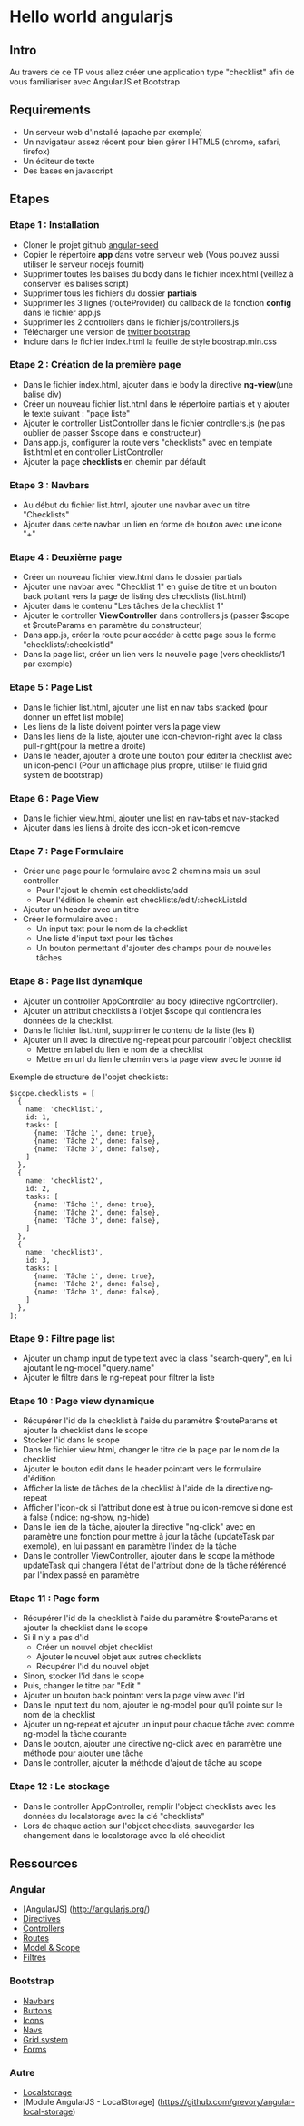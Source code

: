 Hello world angularjs
=====================

Intro
-----

Au travers de ce TP vous allez créer une application type "checklist" afin de vous familiariser avec AngularJS et Bootstrap

Requirements
------------

- Un serveur web d'installé (apache par exemple)
- Un navigateur assez récent pour bien gérer l'HTML5 (chrome, safari, firefox)
- Un éditeur de texte
- Des bases en javascript

Etapes
------

### Etape 1 : Installation ###  

- Cloner le projet github [angular-seed](https://github.com/angular/angular-seed)
- Copier le répertoire **app** dans votre serveur web (Vous pouvez aussi utiliser le serveur nodejs fournit)
- Supprimer toutes les balises du body dans le fichier index.html (veillez à conserver les balises script)
- Supprimer tous les fichiers du dossier **partials**
- Supprimer les 3 lignes (routeProvider) du callback de la fonction **config** dans le fichier app.js
- Supprimer les 2 controllers dans le fichier js/controllers.js
- Télécharger une version de [twitter bootstrap](http://twitter.github.io/bootstrap/) 
- Inclure dans le fichier index.html la feuille de style boostrap.min.css

### Etape 2 : Création de la première page ###

- Dans le fichier index.html, ajouter dans le body la directive **ng-view**(une balise div)
- Créer un nouveau fichier list.html dans le répertoire partials et y ajouter le texte suivant :  "page liste"
- Ajouter le controller ListController dans le fichier controllers.js (ne pas oublier de passer $scope dans le constructeur)
- Dans app.js, configurer la route vers "checklists" avec en template list.html et en controller ListController
- Ajouter la page **checklists** en chemin par défault

### Etape 3 : Navbars

- Au début du fichier list.html, ajouter une navbar avec un titre "Checklists"
- Ajouter dans cette navbar un lien en forme de bouton avec une icone "+"

### Etape 4 : Deuxième page

- Créer un nouveau fichier view.html dans le dossier partials
- Ajouter une navbar avec "Checklist 1" en guise de titre et un bouton back poitant vers la page de listing des checklists (list.html)
- Ajouter dans le contenu "Les tâches de la checklist 1"
- Ajouter le controller **ViewController** dans controllers.js (passer $scope et $routeParams en paramètre du constructeur)
- Dans app.js, créer la route pour accéder à cette page sous la forme "checklists/:checklistId"
- Dans la page list, créer un lien vers la nouvelle page (vers checklists/1 par exemple)

### Etape 5 : Page List

- Dans le fichier list.html, ajouter une list en nav tabs stacked (pour donner un effet list mobile)
- Les liens de la liste doivent pointer vers la page view
- Dans les liens de la liste, ajouter une icon-chevron-right avec la class pull-right(pour la mettre a droite)
- Dans le header, ajouter à droite une bouton pour éditer la checklist avec un icon-pencil (Pour un affichage plus propre, utiliser le fluid grid system de bootstrap)

### Etape 6 : Page View

- Dans le fichier view.html, ajouter une list en nav-tabs et nav-stacked
- Ajouter dans les liens à droite des icon-ok et icon-remove

### Etape 7 : Page Formulaire

- Créer une page pour le formulaire avec 2 chemins mais un seul controller
  - Pour l'ajout le chemin est checklists/add
  - Pour l'édition le chemin est checklists/edit/:checkListsId
- Ajouter un header avec un titre
- Créer le formulaire avec :  
  - Un input text pour le nom de la checklist
  - Une liste d'input text pour les tâches
  - Un bouton permettant d'ajouter des champs pour de nouvelles tâches

### Etape 8 : Page list dynamique

- Ajouter un controller AppController au body (directive ngController).
- Ajouter un attribut checklists à l'objet $scope qui contiendra les données de la checklist.
- Dans le fichier list.html, supprimer le contenu de la liste (les li)
- Ajouter un li avec la directive ng-repeat pour parcourir l'object checklist
  - Mettre en label du lien le nom de la checklist
  - Mettre en url du lien le chemin vers la page view avec le bonne id

Exemple de structure de l'objet checklists:

    $scope.checklists = [
	  {
	    name: 'checklist1',
		id: 1,
		tasks: [
		  {name: 'Tâche 1', done: true},
		  {name: 'Tâche 2', done: false},
		  {name: 'Tâche 3', done: false},
		]
	  },
	  {
	    name: 'checklist2',
		id: 2,
		tasks: [
		  {name: 'Tâche 1', done: true},
		  {name: 'Tâche 2', done: false},
		  {name: 'Tâche 3', done: false},
		]
	  },
	  {
	    name: 'checklist3',
		id: 3,
		tasks: [
		  {name: 'Tâche 1', done: true},
		  {name: 'Tâche 2', done: false},
		  {name: 'Tâche 3', done: false},
		]
	  },
	];

### Etape 9 : Filtre page list

- Ajouter un champ input de type text avec la class "search-query", en lui ajoutant le ng-model "query.name"
- Ajouter le filtre dans le ng-repeat pour filtrer la liste

### Etape 10 : Page view dynamique

- Récupérer l'id de la checklist à l'aide du paramètre $routeParams et ajouter la checklist dans le scope
- Stocker l'id dans le scope
- Dans le fichier view.html, changer le titre de la page par le nom de la checklist
- Ajouter le bouton edit dans le header pointant vers le formulaire d'édition
- Afficher la liste de tâches de la checklist à l'aide de la directive ng-repeat
- Afficher l'icon-ok si l'attribut done est à true ou icon-remove si done est à false (Indice: ng-show, ng-hide)
- Dans le lien de la tâche, ajouter la directive "ng-click" avec en paramètre une fonction pour mettre à jour la tâche (updateTask par exemple), en lui passant en paramètre l'index de la tâche
- Dans le controller ViewController, ajouter dans le scope la méthode updateTask qui changera l'état de l'attribut done de la tâche référencé par l'index passé en paramètre

### Etape 11 : Page form

- Récupérer l'id de la checklist à l'aide du paramètre $routeParams et ajouter la checklist dans le scope
- Si il n'y a pas d'id
  - Créer un nouvel objet checklist
  - Ajouter le nouvel objet aux autres checklists
  - Récupérer l'id du nouvel objet
- Sinon, stocker l'id dans le scope
- Puis, changer le titre par "Edit <Nom de la checklist>"
- Ajouter un bouton back pointant vers la page view avec l'id
- Dans le input text du nom, ajouter le ng-model pour qu'il pointe sur le nom de la checklist
- Ajouter un ng-repeat et ajouter un input pour chaque tâche avec comme ng-model la tâche courante
- Dans le bouton, ajouter une directive ng-click avec en paramètre une méthode pour ajouter une tâche
- Dans le controller, ajouter la méthode d'ajout de tâche au scope

### Etape 12 : Le stockage

- Dans le controller AppController, remplir l'object checklists avec les données du localstorage avec la clé "checklists"
- Lors de chaque action sur l'object checklists, sauvegarder les changement dans le localstorage avec la clé checklist


Ressources
----------

### Angular

- [AngularJS] (http://angularjs.org/)
- [Directives](http://docs.angularjs.org/guide/directive)
- [Controllers](http://docs.angularjs.org/guide/dev_guide.mvc.understanding_controller)
- [Routes](http://docs.angularjs.org/tutorial/step_07)
- [Model & Scope](http://docs.angularjs.org/tutorial/step_02)
- [Filtres](http://docs.angularjs.org/tutorial/step_03)

### Bootstrap

- [Navbars](http://twitter.github.io/bootstrap/components.html#navbar)
- [Buttons](http://twitter.github.io/bootstrap/base-css.html#buttons)
- [Icons](http://twitter.github.io/bootstrap/base-css.html#icons)
- [Navs](http://twitter.github.io/bootstrap/components.html#navs)
- [Grid system](http://twitter.github.io/bootstrap/scaffolding.html#gridSystem)
- [Forms](http://twitter.github.io/bootstrap/base-css.html#forms)

### Autre

- [Localstorage](http://www.lafermeduweb.net/billet/le-stockage-local-en-html5-localstorage-942.html)
- [Module AngularJS - LocalStorage] (https://github.com/grevory/angular-local-storage)
